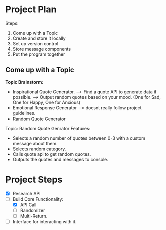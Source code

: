 # Project Plan
Steps: 
1. Come up with a Topic
2. Create and store it locally
3. Set up version control
4. Store message components
5. Put the program together


## Come up with a Topic
**Topic Brainstorm:**
- Inspirational Quote Generator. 
    --> Find a quote API to generate data if possible.
    --> Output random quotes based on your mood. (One for Sad, One for Happy, One for Anxious)
- Emotional Response Generator --> doesnt really follow project guidelines. 
- Random Quote Generator

Topic: Random Quote Genrator
Features: 
- Selects a random number of quotes between 0-3 with a custom message about them. 
- Selects random category. 
- Calls quote api to get random quotes. 
- Outputs the quotes and messages to console.

# Project Steps
- [x] Research API
- [ ] Build Core Functionality: 
    - [x] API Call 
    - [ ] Randomizer
    - [ ] Multi-Return. 
- [ ] Interface for interacting with it. 